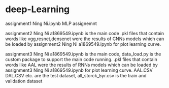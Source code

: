 # deep-Learning

assignment1 Ning Ni.ipynb
MLP assignemnt

assignment2 Ning Ni a1869549.ipynb is the main code
.pkl files that contain words like vgg,resnet,densenet were the results of CNNs models which can be loaded by assignment2 Ning Ni a1869549.ipynb for plot learning curve.

assignment3 Ning Ni a1869549.ipynb is the main code, data_load.py is the custom package to support the main code running.
.pkl files that contain words like AAL were the results of RNNs models which can be loaded by assignment3 Ning Ni a1869549.ipynb for plot learning curve.
AAL.CSV  DAL.CSV etc. are the test dataset, all_storck_5yr.csv is the train and validation dataset
